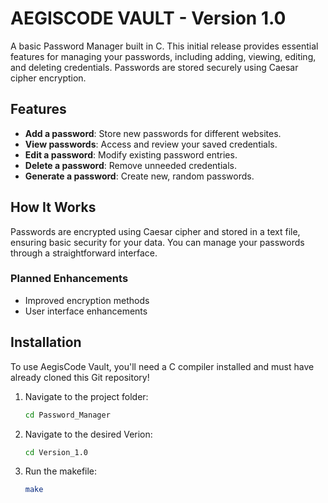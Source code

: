 # AEGISCODE VAULT - Version 1.0

A basic Password Manager built in C. This initial release provides essential features for managing your passwords, including adding, viewing, editing, and deleting credentials. Passwords are stored securely using Caesar cipher encryption.

## Features
- **Add a password**: Store new passwords for different websites.
- **View passwords**: Access and review your saved credentials.
- **Edit a password**: Modify existing password entries.
- **Delete a password**: Remove unneeded credentials.
- **Generate a password**: Create new, random passwords.

## How It Works
Passwords are encrypted using Caesar cipher and stored in a text file, ensuring basic security for your data. You can manage your passwords through a straightforward interface.

### Planned Enhancements
- Improved encryption methods
- User interface enhancements

## Installation
To use AegisCode Vault, you'll need a C compiler installed and must have already cloned this Git repository!
1. Navigate to the project folder:
    ```bash
    cd Password_Manager
    ```
2. Navigate to the desired Verion:
    ```bash
    cd Version_1.0
    ```
3. Run the makefile:
    ```bash
    make
    ```
    
